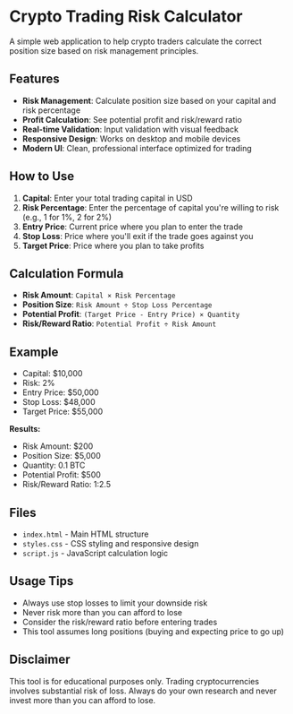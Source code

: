 # Crypto Trading Risk Calculator

A simple web application to help crypto traders calculate the correct position size based on risk management principles.

## Features

- **Risk Management**: Calculate position size based on your capital and risk percentage
- **Profit Calculation**: See potential profit and risk/reward ratio
- **Real-time Validation**: Input validation with visual feedback
- **Responsive Design**: Works on desktop and mobile devices
- **Modern UI**: Clean, professional interface optimized for trading

## How to Use

1. **Capital**: Enter your total trading capital in USD
2. **Risk Percentage**: Enter the percentage of capital you're willing to risk (e.g., 1 for 1%, 2 for 2%)
3. **Entry Price**: Current price where you plan to enter the trade
4. **Stop Loss**: Price where you'll exit if the trade goes against you
5. **Target Price**: Price where you plan to take profits

## Calculation Formula

- **Risk Amount**: `Capital × Risk Percentage`
- **Position Size**: `Risk Amount ÷ Stop Loss Percentage`
- **Potential Profit**: `(Target Price - Entry Price) × Quantity`
- **Risk/Reward Ratio**: `Potential Profit ÷ Risk Amount`

## Example

- Capital: $10,000
- Risk: 2%
- Entry Price: $50,000
- Stop Loss: $48,000
- Target Price: $55,000

**Results:**
- Risk Amount: $200
- Position Size: $5,000
- Quantity: 0.1 BTC
- Potential Profit: $500
- Risk/Reward Ratio: 1:2.5

## Files

- `index.html` - Main HTML structure
- `styles.css` - CSS styling and responsive design
- `script.js` - JavaScript calculation logic

## Usage Tips

- Always use stop losses to limit your downside risk
- Never risk more than you can afford to lose
- Consider the risk/reward ratio before entering trades
- This tool assumes long positions (buying and expecting price to go up)

## Disclaimer

This tool is for educational purposes only. Trading cryptocurrencies involves substantial risk of loss. Always do your own research and never invest more than you can afford to lose.
